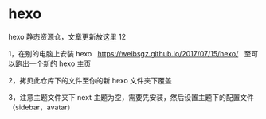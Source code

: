 # hexo 

hexo 静态资源仓，文章更新放这里 12

1，在别的电脑上安装 hexo   https://weibsgz.github.io/2017/07/15/hexo/   至可以跑出一个新的 hexo 主页

2，拷贝此仓库下的文件至你的新 hexo 文件夹下覆盖

3，注意主题文件夹下 next 主题为空，需要先安装，然后设置主题下的配置文件（sidebar，avatar）
